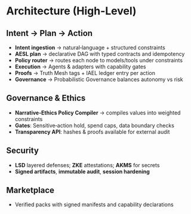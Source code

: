 # Architecture (High-Level)

## Intent → Plan → Action

- **Intent ingestion** → natural‑language + structured constraints
- **AESL plan** → declarative DAG with typed contracts and idempotency
- **Policy router** → routes each node to models/tools under constraints
- **Execution** → Agents & adapters with capability gates
- **Proofs** → Truth Mesh tags + IAEL ledger entry per action
- **Governance** → Probabilistic Governance balances autonomy vs risk

## Governance & Ethics

- **Narrative‑Ethics Policy Compiler** → compiles values into weighted constraints
- **Gates**: Sensitive‑action hold, spend caps, data boundary checks
- **Transparency API**: hashes & proofs available for external audit

## Security

- **LSD** layered defenses; **ZKE** attestations; **AKMS** for secrets
- **Signed artifacts**, **immutable audit**, **session hardening**

## Marketplace

- Verified packs with signed manifests and capability declarations

